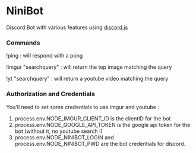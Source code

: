 # NiniBot
Discord Bot with various features using [discord.js](https://github.com/hydrabolt/discord.js)

### Commands
!ping : will respond with a pong

!imgur "searchquery" : will return the top image matching the query

!yt "searchquery" : will return a youtube video matching the query

### Authorization and Credentials
You'll need to set some credentials to use imgur and youtube :

1. process.env.NODE_IMGUR_CLIENT_ID is the clientID for the bot
2. process.env.NODE_GOOGLE_API_TOKEN is the google api token for the bot (without it, no youtube search !)
3. process.env.NODE_NINIBOT_LOGIN and process.env.NODE_NINIBOT_PWD are the bot credentials for discord.
